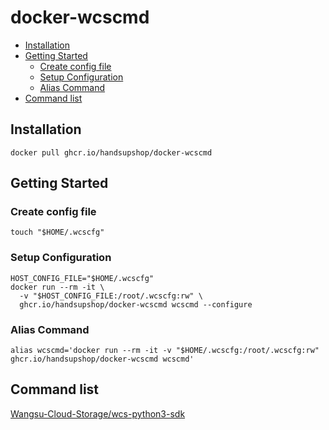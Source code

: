 # docker-wcscmd

- [Installation](#installation)
- [Getting Started](#getting-started)
  - [Create config file](#create-config-file)
  - [Setup Configuration](#setup-configuration)
  - [Alias Command](#alias-command)
- [Command list](#command-list)

## Installation

```shell
docker pull ghcr.io/handsupshop/docker-wcscmd
```

## Getting Started

### Create config file

```shell
touch "$HOME/.wcscfg"
```

### Setup Configuration

```shell
HOST_CONFIG_FILE="$HOME/.wcscfg"
docker run --rm -it \
  -v "$HOST_CONFIG_FILE:/root/.wcscfg:rw" \
  ghcr.io/handsupshop/docker-wcscmd wcscmd --configure
```

### Alias Command

```shell
alias wcscmd='docker run --rm -it -v "$HOME/.wcscfg:/root/.wcscfg:rw" ghcr.io/handsupshop/docker-wcscmd wcscmd'
```

## Command list

[Wangsu-Cloud-Storage/wcs-python3-sdk](https://github.com/Wangsu-Cloud-Storage/wcs-python3-sdk#wcscmd%E5%91%BD%E4%BB%A4%E8%A1%8C%E5%B7%A5%E5%85%B7%E4%BD%BF%E7%94%A8)
